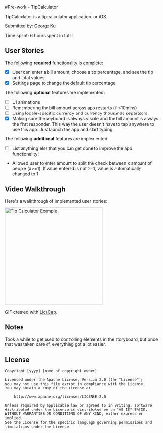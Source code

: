 #Pre-work - TipCalculator

TipCalculator is a tip calculator application for iOS.

Submitted by: George Ku

Time spent: 6 hours spent in total

## User Stories

The following **required** functionality is complete:

* [x] User can enter a bill amount, choose a tip percentage, and see the tip and total values.
* [x] Settings page to change the default tip percentage.

The following **optional** features are implemented:
* [ ] UI animations
* [ ] Remembering the bill amount across app restarts (if <10mins)
* [ ] Using locale-specific currency and currency thousands separators.
* [x] Making sure the keyboard is always visible and the bill amount is always the first responder. This way the user doesn't have to tap anywhere to use this app. Just launch the app and start typing.

The following **additional** features are implemented:

- [ ] List anything else that you can get done to improve the app functionality!
- Allowed user to enter amount to split the check between x amount of people 
  (x>=1). If value entered is not >=1, value is automatically changed to 1
## Video Walkthrough 

Here's a walkthrough of implemented user stories:

<img src='http://i.imgur.com/oIFwXq6.gif' title='Tip Calculator Example' width='318' alt='Tip Calculator Example' />

GIF created with [LiceCap](http://www.cockos.com/licecap/).

## Notes

Took a while to get used to controlling elements in the storyboard, but once that was taken care of, everything got a lot easier.

## License

    Copyright [yyyy] [name of copyright owner]

    Licensed under the Apache License, Version 2.0 (the "License");
    you may not use this file except in compliance with the License.
    You may obtain a copy of the License at

        http://www.apache.org/licenses/LICENSE-2.0

    Unless required by applicable law or agreed to in writing, software
    distributed under the License is distributed on an "AS IS" BASIS,
    WITHOUT WARRANTIES OR CONDITIONS OF ANY KIND, either express or implied.
    See the License for the specific language governing permissions and
    limitations under the License.
